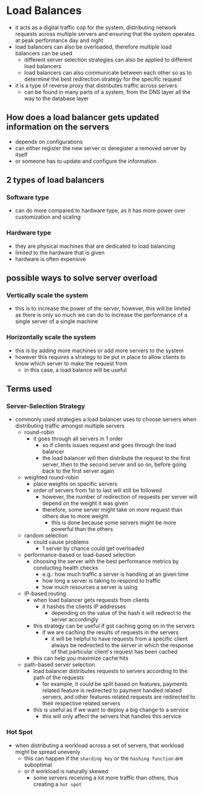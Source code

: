 # Load Balances
- it acts as a digital traffic cop for the system, distributing network requests across multiple servers and ensuring that the system operates at peak performance day and night
- load balancers can also be overloaded, therefore multiple load balancers can be used
  - different server selection strategies can also be applied to different load balancers
  - load balancers can also communicate between each other so as to determine the best redirection strategy for the specific request
- it is a type of reverse proxy that distributes traffic across servers
  - can be found in many parts of a system, from the DNS layer all the way to the database layer
## How does a load balancer gets updated information on the servers
- depends on configurations
- can either register the new server or deregister a removed server by itself
- or someone has to update and configure the information
## 2 types of load balancers
### Software type
- can do more compared to hardware type, as it has more power over customization and scaling
### Hardware type
- they are physical machines that are dedicated to load balancing
- limited to the hardware that is given
- hardware is often expensive
## possible ways to solve server overload
### Vertically scale the system
- this is to increase the power of the server, however, this will be limited as there is only so much we can do to increase the performance of a single server of a single machine
### Horizontally scale the system
- this is by adding more machines or add more servers to the system
- however this requires a strategy to be put in place to allow clients to know which server to make the request from
  - in this case, a load balance will be useful
## Terms used
### Server-Selection Strategy
- commonly used strategies a load balancer uses to choose servers when distributing traffic amongst multiple servers
  - round-robin
    - it goes through all servers in 1 order
      - so if clients issues request and goes through the load balancer
      - the load balancer will then distribute the request to the first server, then to the second server and so on, before going back to the first server again
  - weighted round-robin
    - place weights on specific servers
    - order of servers from 1st to last will still be followed
      - however, the number of redirection of requests per server will depend on the weight it was given
      - therefore, some server might take on more request than others due to more weight
        - this is done because some servers might be more powerful than the others
  - random selection
    - could cause problems
      - 1 server by chance could get overloaded
  - performance-based or load-based selection
    - choosing the server with the best performance metrics by conducting health checks
      - e.g.: how much traffic a server is handling at an given time
      - how long a server is taking to respond to traffic
      - how much resources a server is using
  - IP-based routing
    - when load balancer gets requests from clients
      - it hashes the clients IP addresses
        - depending on the value of the hash it will redirect to the server accordingly
    - this strategy can be useful if got caching going on in the servers
      - if we are caching the results of requests in the servers
        - it will be helpful to have requests from a specific client always be redirected to the server in which the response of that particular client's request has been cached
    - this can help you maximize cache hits
  - path-based server selection
    - load balancer distributes requests to servers according to the path of the requests
      - for example, it could be split based on features, payments related feature is redirected to payment handled related servers, and other features related requests are redirected to their respective related servers
    - this is useful as if we want to deploy a big change to a service
      - this will only affect the servers that handles this service
### Hot Spot
- when distributing a workload across a set of servers, that workload might be spread unevenly
  - this can happen if the ```sharding key``` or the ```hashing function``` are suboptimal
  - or if workload is naturally skewed
    - some servers receiving a lot more traffic than others, thus creating a ```hot spot```

